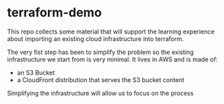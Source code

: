 # terraform-demo



This repo collects some material that will support the learning experience about importing an existing cloud infrastructure into terraform. 

The very fist step has been to simplify the problem so the existing infrastructure we start from is very minimal. It lives in AWS and is made of: 

* an S3 Bucket
* a CloudFront distribution that serves the S3 bucket content

Simplifying the infrastructure will allow us to focus on the process




